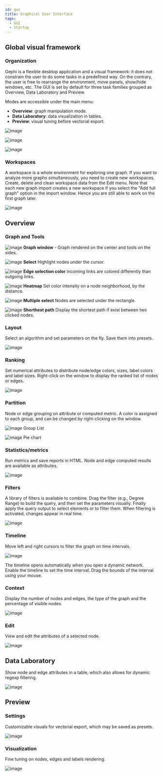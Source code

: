 ```yaml
---
id: gui
title: Graphical User Interface
tags:
  - GUI
  - Startup
---
```

## Global visual framework

### Organization

Gephi is a flexible desktop application and a visual framework: it does not constrain the user to do some tasks in a predefined way. On the contrary, the user is free to rearrange the environment, move panels, show/hide windows, etc. The GUI is set by default for three task families grouped as Overview, Data Laboratory and Preview.

Modes are accessible under the main menu:
- **Overview**: graph manipulation mode.
- **Data Laboratory**: data visualization in tables.
- **Preview**: visual tuning before vectorial export.

![image](https://cloud.githubusercontent.com/assets/177962/5592891/ff1400d0-91e9-11e4-97bf-f9bcb28c95e1.png)

![image](https://cloud.githubusercontent.com/assets/177962/5592889/d47429fe-91e9-11e4-801b-af3430b381b9.png)

![image](https://cloud.githubusercontent.com/assets/177962/5592892/0b62b3ea-91ea-11e4-8fcc-158facd255eb.png)

### Workspaces

A workspace is a whole environment for exploring one graph. If you want to analyze more graphs simultaneously, you need to create new workspaces. Create, delete and clean workspace data from the Edit menu.
Note that each new graph import creates a new workspace if you select the "Add full graph" option in the import window. Hence you are still able to work on the first graph later.

![image](https://cloud.githubusercontent.com/assets/177962/5592898/4c1f69aa-91ea-11e4-82cb-d6e5f73f40d7.png)

## Overview

### Graph and Tools

![image](https://cloud.githubusercontent.com/assets/177962/5592901/5db09874-91ea-11e4-8601-cb3f7b5d7c7e.png)
**Graph window** - Graph rendered on the center and tools on the sides.

![image](https://cloud.githubusercontent.com/assets/177962/5592902/6c2804f0-91ea-11e4-9ed5-0b5643303610.png)
**Select** Highlight nodes under the cursor.

![image](https://cloud.githubusercontent.com/assets/177962/5592904/7ceb37ee-91ea-11e4-8d10-e3049f77f4f0.png)
**Edge selection color** Incoming links are colored differently than outgoing links.

![image](https://cloud.githubusercontent.com/assets/177962/5592907/88b4e462-91ea-11e4-9ce7-144b5c211dcf.png)
**Heatmap** Set color intensity on a node neighborhood, by the distance.

![image](https://cloud.githubusercontent.com/assets/177962/5592910/93e37574-91ea-11e4-9640-e6f70fa02ea6.png)
**Multiple select** Nodes are selected under the rectangle.

![image](https://cloud.githubusercontent.com/assets/177962/5592912/9fe36f46-91ea-11e4-9f5c-bc4258d8fcd0.png)
**Shorthest path** Display the shortest path if exist between two clicked nodes.

### Layout

Select an algorithm and set parameters on the fly. Save them into presets.

![image](https://cloud.githubusercontent.com/assets/177962/5592915/c1db479a-91ea-11e4-8a75-b0a98ec98fb7.png)

### Ranking

Set numerical attributes to distribute node/edge colors, sizes, label colors and label sizes. Right-click on the window to display the ranked list of nodes or edges.

![image](https://cloud.githubusercontent.com/assets/177962/5592917/ce762b32-91ea-11e4-83aa-b7bdb67c7739.png)

### Partition

Node or edge grouping on attribute or computed metric. A color is assigned to each group, and can be changed by right-clicking on the window.

![image](https://cloud.githubusercontent.com/assets/177962/5592918/dd088172-91ea-11e4-9443-d5058c1f71bf.png)
Group List

![image](https://cloud.githubusercontent.com/assets/177962/5592919/e2bbd560-91ea-11e4-9cf1-cd8a9101cd16.png)
Pie chart

### Statistics/metrics

Run metrics and save reports in HTML. Node and edge computed results are available as attributes.

![image](https://cloud.githubusercontent.com/assets/177962/5592923/f6a3699e-91ea-11e4-8276-cd7237738a92.png)

### Filters

A library of filters is available to combine. Drag the filter (e.g., Degree Range) to build the query, and then set the parameters visually. Finally apply the query output to select elements or to filter them. When filtering is activated, changes appear in real time.

![image](https://cloud.githubusercontent.com/assets/177962/5592924/02dc483e-91eb-11e4-840f-50b8d081b90d.png)

### Timeline

Move left and right cursors to filter the graph on time intervals.

![image](https://cloud.githubusercontent.com/assets/177962/5592925/0f878ada-91eb-11e4-871f-d1d63d585861.png)

The timeline opens automatically when you open a dynamic network. Enable the timeline to set the time interval. Drag the bounds of the interval using your mouse.

### Context

Display the number of nodes and edges, the type of the graph and the percentage of visible nodes.

![image](https://cloud.githubusercontent.com/assets/177962/5592927/1d806a76-91eb-11e4-9e15-6f62d129c1d8.png)

### Edit

View and edit the attributes of a selected node.

![image](https://cloud.githubusercontent.com/assets/177962/5592929/292a6f5c-91eb-11e4-9c89-dd63b31d0fe4.png)

## Data Laboratory

Show node and edge attributes in a table, which also allows for dynamic regexp filtering.

![image](https://cloud.githubusercontent.com/assets/177962/5592930/3eac363a-91eb-11e4-8e89-5d1ad36764b7.png)

## Preview

### Settings

Customizable visuals for vectorial export, which may be saved as presets.

![image](https://cloud.githubusercontent.com/assets/177962/5592932/514e57e6-91eb-11e4-8e94-562145c49fcd.png)

### Visualization

Fine tuning on nodes, edges and labels rendering.

![image](https://cloud.githubusercontent.com/assets/177962/5592936/5de54e24-91eb-11e4-8302-0bf891c4cfe8.png)